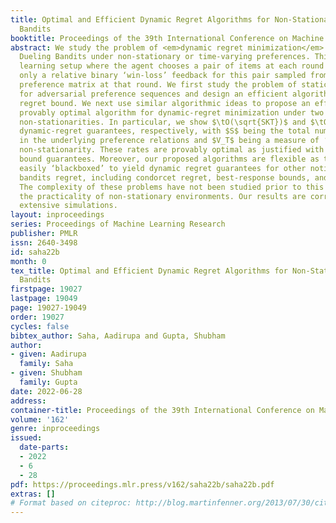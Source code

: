 ```yaml
---
title: Optimal and Efficient Dynamic Regret Algorithms for Non-Stationary Dueling
  Bandits
booktitle: Proceedings of the 39th International Conference on Machine Learning
abstract: We study the problem of <em>dynamic regret minimization</em> in $K$-armed
  Dueling Bandits under non-stationary or time-varying preferences. This is an online
  learning setup where the agent chooses a pair of items at each round and observes
  only a relative binary ‘win-loss’ feedback for this pair sampled from an underlying
  preference matrix at that round. We first study the problem of static-regret minimization
  for adversarial preference sequences and design an efficient algorithm with $O(\sqrt{KT})$
  regret bound. We next use similar algorithmic ideas to propose an efficient and
  provably optimal algorithm for dynamic-regret minimization under two notions of
  non-stationarities. In particular, we show $\tO(\sqrt{SKT})$ and $\tO({V_T^{1/3}K^{1/3}T^{2/3}})$
  dynamic-regret guarantees, respectively, with $S$ being the total number of ‘effective-switches’
  in the underlying preference relations and $V_T$ being a measure of ‘continuous-variation’
  non-stationarity. These rates are provably optimal as justified with matching lower
  bound guarantees. Moreover, our proposed algorithms are flexible as they can be
  easily ‘blackboxed’ to yield dynamic regret guarantees for other notions of dueling
  bandits regret, including condorcet regret, best-response bounds, and Borda regret.
  The complexity of these problems have not been studied prior to this work despite
  the practicality of non-stationary environments. Our results are corroborated with
  extensive simulations.
layout: inproceedings
series: Proceedings of Machine Learning Research
publisher: PMLR
issn: 2640-3498
id: saha22b
month: 0
tex_title: Optimal and Efficient Dynamic Regret Algorithms for Non-Stationary Dueling
  Bandits
firstpage: 19027
lastpage: 19049
page: 19027-19049
order: 19027
cycles: false
bibtex_author: Saha, Aadirupa and Gupta, Shubham
author:
- given: Aadirupa
  family: Saha
- given: Shubham
  family: Gupta
date: 2022-06-28
address:
container-title: Proceedings of the 39th International Conference on Machine Learning
volume: '162'
genre: inproceedings
issued:
  date-parts:
  - 2022
  - 6
  - 28
pdf: https://proceedings.mlr.press/v162/saha22b/saha22b.pdf
extras: []
# Format based on citeproc: http://blog.martinfenner.org/2013/07/30/citeproc-yaml-for-bibliographies/
---
```


